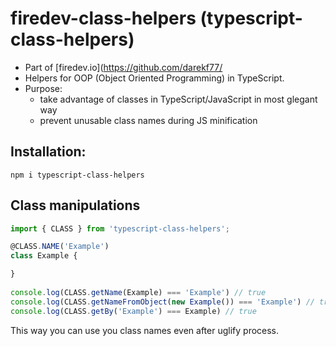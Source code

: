 # firedev-class-helpers (typescript-class-helpers)

- Part of [firedev.io](https://github.com/darekf77/
- Helpers for OOP (Object Oriented Programming) in TypeScript.
- Purpose:
  + take advantage of classes in TypeScript/JavaScript in most glegant way
  + prevent unusable class names during JS minification

## Installation:
```
npm i typescript-class-helpers
```

## Class manipulations

```ts
import { CLASS } from 'typescript-class-helpers';

@CLASS.NAME('Example')
class Example {

}
    
console.log(CLASS.getName(Example) === 'Example') // true
console.log(CLASS.getNameFromObject(new Example()) === 'Example') // true
console.log(CLASS.getBy('Example') === Example) // true
```

This way you can use you class names even after uglify process.
